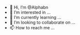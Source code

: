 - 👋 Hi, I’m @Alphabn
- 👀 I’m interested in ...
- 🌱 I’m currently learning ...
- 💞️ I’m looking to collaborate on ...
- 📫 How to reach me ...

<!---
Alphabn/Alphabn is a ✨ special ✨ repository because its `README.md` (this file) appears on your GitHub profile.
You can click the Preview link to take a look at your changes.
